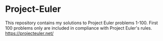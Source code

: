 # Project-Euler
This repository contains my solutions to Project Euler problems 1-100. First 100 problems only are included in compliance with Project Euler's rules.  
https://projecteuler.net/  
